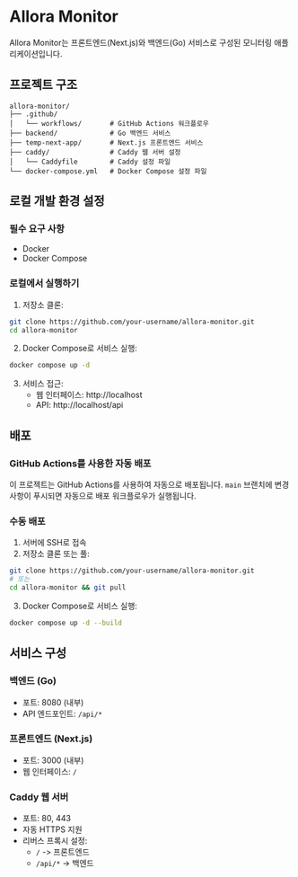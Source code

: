 # Allora Monitor

Allora Monitor는 프론트엔드(Next.js)와 백엔드(Go) 서비스로 구성된 모니터링 애플리케이션입니다.

## 프로젝트 구조

```
allora-monitor/
├── .github/
│   └── workflows/       # GitHub Actions 워크플로우
├── backend/             # Go 백엔드 서비스
├── temp-next-app/       # Next.js 프론트엔드 서비스
├── caddy/               # Caddy 웹 서버 설정
│   └── Caddyfile        # Caddy 설정 파일
└── docker-compose.yml   # Docker Compose 설정 파일
```

## 로컬 개발 환경 설정

### 필수 요구 사항

-   Docker
-   Docker Compose

### 로컬에서 실행하기

1. 저장소 클론:

```bash
git clone https://github.com/your-username/allora-monitor.git
cd allora-monitor
```

2. Docker Compose로 서비스 실행:

```bash
docker compose up -d
```

3. 서비스 접근:
    - 웹 인터페이스: http://localhost
    - API: http://localhost/api

## 배포

### GitHub Actions를 사용한 자동 배포

이 프로젝트는 GitHub Actions를 사용하여 자동으로 배포됩니다. `main` 브랜치에 변경 사항이 푸시되면 자동으로 배포 워크플로우가 실행됩니다.

### 수동 배포

1. 서버에 SSH로 접속
2. 저장소 클론 또는 풀:

```bash
git clone https://github.com/your-username/allora-monitor.git
# 또는
cd allora-monitor && git pull
```

3. Docker Compose로 서비스 실행:

```bash
docker compose up -d --build
```

## 서비스 구성

### 백엔드 (Go)

-   포트: 8080 (내부)
-   API 엔드포인트: `/api/*`

### 프론트엔드 (Next.js)

-   포트: 3000 (내부)
-   웹 인터페이스: `/`

### Caddy 웹 서버

-   포트: 80, 443
-   자동 HTTPS 지원
-   리버스 프록시 설정:
    -   `/` -> 프론트엔드
    -   `/api/*` -> 백엔드
